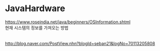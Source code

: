 # JavaHardware

https://www.roseindia.net/java/beginners/OSInformation.shtml
<br>
현재 시스템의 정보를 가져오는 방법
<br><br><br>
http://blog.naver.com/PostView.nhn?blogId=seban21&logNo=70113205808

